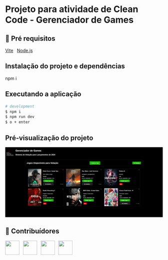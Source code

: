 # Projeto para atividade de Clean Code - Gerenciador de Games
 
## 🔐 Pré requisitos

<a href="https://vitejs.dev/">Vite</a> &nbsp;
<a href="https://nodejs.org/en/">Node.js</a> &nbsp;

## Instalação do projeto e dependências

npm i

## Executando a aplicação

```bash
# development
$ npm i
$ npm run dev
$ o + enter
```

## Pré-visualização do projeto

<img width="740" alt="image" src="/appGamesVotacao/public/preview2.png">

## 🤝 Contribuídores

<a href="https://github.com/TechGui"><img src="https://github.com/TechGui.png" width="45" height="45"></a> &nbsp;
<a href="https://github.com/Gerson-Clara"><img src="https://github.com/Gerson-Clara.png" width="45" height="45"></a> &nbsp;
<a href="https://github.com/Dollynski"><img src="https://github.com/Dollynski.png" width="45" height="45"></a> &nbsp;
<a href="https://github.com/TonhaoIsrael"><img src="https://github.com/TonhaoIsrael.png" width="45" height="45"></a> &nbsp;
